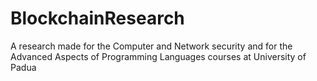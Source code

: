 # BlockchainResearch
A research made for the Computer and Network security and for the Advanced Aspects of Programming Languages courses at University of Padua
